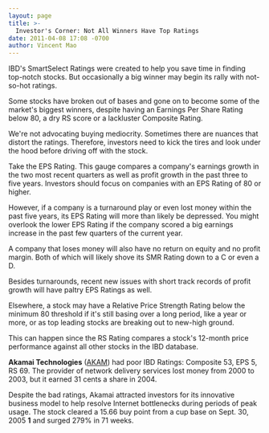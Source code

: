 ```yaml
---
layout: page
title: >-
  Investor's Corner: Not All Winners Have Top Ratings
date: 2011-04-08 17:08 -0700
author: Vincent Mao
---
```





IBD's SmartSelect Ratings were created to help you save time in finding top-notch stocks. But occasionally a big winner may begin its rally with not-so-hot ratings.

  

Some stocks have broken out of bases and gone on to become some of the market's biggest winners, despite having an Earnings Per Share Rating below 80, a dry RS score or a lackluster Composite Rating.

  

We're not advocating buying mediocrity. Sometimes there are nuances that distort the ratings. Therefore, investors need to kick the tires and look under the hood before driving off with the stock.

  

Take the EPS Rating. This gauge compares a company's earnings growth in the two most recent quarters as well as profit growth in the past three to five years. Investors should focus on companies with an EPS Rating of 80 or higher.

  

However, if a company is a turnaround play or even lost money within the past five years, its EPS Rating will more than likely be depressed. You might overlook the lower EPS Rating if the company scored a big earnings increase in the past few quarters of the current year.

  

A company that loses money will also have no return on equity and no profit margin. Both of which will likely shove its SMR Rating down to a C or even a D.

  

Besides turnarounds, recent new issues with short track records of profit growth will have paltry EPS Ratings as well.

  

Elsewhere, a stock may have a Relative Price Strength Rating below the minimum 80 threshold if it's still basing over a long period, like a year or more, or as top leading stocks are breaking out to new-high ground.

  

This can happen since the RS Rating compares a stock's 12-month price performance against all other stocks in the IBD database.

  

**Akamai Technologies** ([AKAM](https://research.investors.com/quote.aspx?symbol=AKAM)) had poor IBD Ratings: Composite 53, EPS 5, RS 69. The provider of network delivery services lost money from 2000 to 2003, but it earned 31 cents a share in 2004.

  

Despite the bad ratings, Akamai attracted investors for its innovative business model to help resolve Internet bottlenecks during periods of peak usage. The stock cleared a 15.66 buy point from a cup base on Sept. 30, 2005 **1** and surged 279% in 71 weeks.




